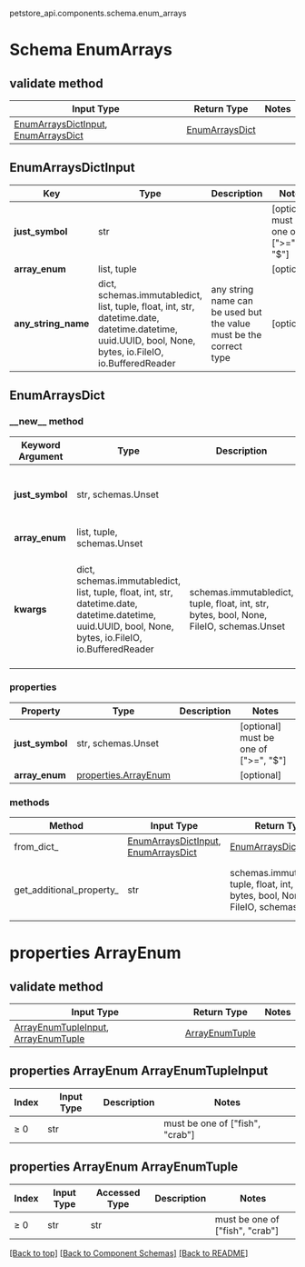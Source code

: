 petstore_api.components.schema.enum_arrays
# Schema EnumArrays

## validate method
Input Type | Return Type | Notes
------------ | ------------- | -------------
[EnumArraysDictInput](#enumarraysdictinput), [EnumArraysDict](#enumarraysdict) | [EnumArraysDict](#enumarraysdict) |

## EnumArraysDictInput
Key | Type |  Description | Notes
------------ | ------------- | ------------- | -------------
**just_symbol** | str |  | [optional] must be one of [">=", "$"]
**array_enum** | list, tuple |  | [optional]
**any_string_name** | dict, schemas.immutabledict, list, tuple, float, int, str, datetime.date, datetime.datetime, uuid.UUID, bool, None, bytes, io.FileIO, io.BufferedReader | any string name can be used but the value must be the correct type | [optional]

## EnumArraysDict
### &lowbar;&lowbar;new&lowbar;&lowbar; method
Keyword Argument | Type | Description | Notes
---------------- | ---- | ----------- | -----
**just_symbol** | str, schemas.Unset |  | [optional] must be one of [">=", "$"]
**array_enum** | list, tuple, schemas.Unset |  | [optional]
**kwargs** | dict, schemas.immutabledict, list, tuple, float, int, str, datetime.date, datetime.datetime, uuid.UUID, bool, None, bytes, io.FileIO, io.BufferedReader | schemas.immutabledict, tuple, float, int, str, bytes, bool, None, FileIO, schemas.Unset | any string name can be used but the value must be the correct type | [optional] typed value is accessed with the get_additional_property_ method

### properties
Property | Type | Description | Notes
-------- | ---- | ----------- | -----
**just_symbol** | str, schemas.Unset |  | [optional] must be one of [">=", "$"]
**array_enum** | [properties.ArrayEnum](#properties-arrayenum) |  | [optional]

### methods
Method | Input Type | Return Type | Notes
------ | ---------- | ----------- | ------
from_dict_ | [EnumArraysDictInput](#enumarraysdictinput), [EnumArraysDict](#enumarraysdict) | [EnumArraysDict](#enumarraysdict) | a constructor
get_additional_property_ | str | schemas.immutabledict, tuple, float, int, str, bytes, bool, None, FileIO, schemas.Unset | provides type safety for additional properties

# properties ArrayEnum

## validate method
Input Type | Return Type | Notes
------------ | ------------- | -------------
[ArrayEnumTupleInput](#properties-arrayenum-arrayenumtupleinput), [ArrayEnumTuple](#properties-arrayenum-arrayenumtuple) | [ArrayEnumTuple](#properties-arrayenum-arrayenumtuple) |

## properties ArrayEnum ArrayEnumTupleInput
Index | Input Type | Description | Notes
------------- | ------------- | ------------- | -------------
≥ 0 | str |  | must be one of ["fish", "crab"]

## properties ArrayEnum ArrayEnumTuple
Index | Input Type | Accessed Type | Description | Notes
------------- | ------------- | ------------- | ------------- | -------------
≥ 0 | str | str |  | must be one of ["fish", "crab"]

[[Back to top]](#top) [[Back to Component Schemas]](../../../README.md#Component-Schemas) [[Back to README]](../../../README.md)
